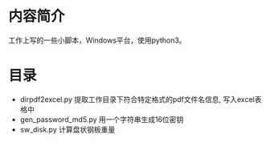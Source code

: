 # 内容简介

工作上写的一些小脚本，Windows平台，使用python3。

# 目录

- dirpdf2excel.py 提取工作目录下符合特定格式的pdf文件名信息, 写入excel表格中
- gen_password_md5.py 用一个字符串生成16位密钥
- sw_disk.py 计算盘状钢板重量
